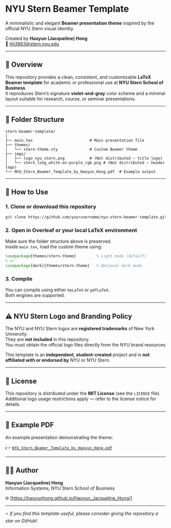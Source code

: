# NYU Stern Beamer Template

A minimalistic and elegant **Beamer presentation theme** inspired by the official NYU Stern visual identity.

Created by **Haoyun (Jacqueline) Hong**  
📧 [hh3863@stern.nyu.edu](mailto:hh3863@stern.nyu.edu)

---

## 🎯 Overview

This repository provides a clean, consistent, and customizable **LaTeX Beamer template** for academic or professional use at **NYU Stern School of Business**.  
It reproduces Stern’s signature **violet-and-gray** color scheme and a minimal layout suitable for research, course, or seminar presentations.

---

## 📁 Folder Structure

```
stern-beamer-template/
│
├── main.tex                         # Main presentation file
├── themes/
│   └── stern-theme.sty              # Custom Beamer theme
├── imgs/
│   ├── logo_nyu_stern.png           # (Not distributed — title logo)
│   └── stern_long_white-on-purple_rgb.png # (Not distributed — header logo)
└── NYU_Stern_Beamer_Template_by_Haoyun_Hong.pdf  # Example output
```

---

## 🧩 How to Use

### 1. Clone or download this repository
```bash
git clone https://github.com/yourusername/nyu-stern-beamer-template.git
```

### 2. Open in Overleaf or your local LaTeX environment

Make sure the folder structure above is preserved.  
Inside `main.tex`, load the custom theme using:

```latex
\usepackage{themes/stern-theme}         % Light mode (default)
% or
\usepackage[dark]{themes/stern-theme}   % Optional dark mode
```

### 3. Compile
You can compile using either `XeLaTeX` or `pdfLaTeX`.  
Both engines are supported.

---

## ⚠️ NYU Stern Logo and Branding Policy

The NYU and NYU Stern logos are **registered trademarks** of New York University.  
They are **not included** in this repository.  
You must obtain the official logo files directly from the NYU brand resources  

This template is an **independent, student-created** project and is **not affiliated with or endorsed by** NYU or NYU Stern.

---

## 🪪 License

This repository is distributed under the **MIT License** (see the `LICENSE` file).  
Additional logo usage restrictions apply — refer to the license notice for details.

---

## 📘 Example PDF

An example presentation demonstrating the theme:

👉 [`NYU_Stern_Beamer_Template_by_Haoyun_Hong.pdf`](NYU_Stern_Beamer_Template_by_Haoyun_Hong.pdf)

---

## 👩‍💻 Author

**Haoyun (Jacqueline) Hong**  
Information Systems, NYU Stern School of Business

🌐 [https://haoyunhong.github.io/Haoyun_Jacqueline_Hong/]

---

⭐ *If you find this template useful, please consider giving the repository a star on GitHub!*
